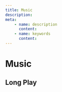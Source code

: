 ```yaml
---
title: Music
description:
meta:
    - name: description
      content:
    - name: keywords
      content:
---
```

# Music

## Long Play

<grid-music/>
